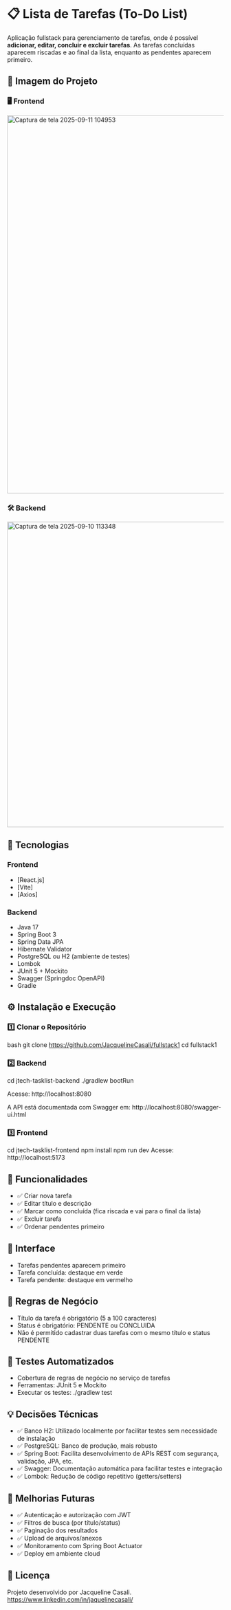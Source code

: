# 📋 Lista de Tarefas (To-Do List)

Aplicação fullstack para gerenciamento de tarefas, onde é possível **adicionar, editar, concluir e excluir tarefas**. As tarefas concluídas aparecem riscadas e ao final da lista, enquanto as pendentes aparecem primeiro.


## 🚀 Imagem do Projeto

### 🖥️ Frontend
<img width="869" height="880" alt="Captura de tela 2025-09-11 104953" src="https://github.com/user-attachments/assets/ce42ad28-3e77-4c93-bc63-794a42886cf0" />


### 🛠️ Backend

<img width="1684" height="711" alt="Captura de tela 2025-09-10 113348" src="https://github.com/user-attachments/assets/daead5ed-f659-42c7-a2ba-62cf8b88ec78" />

## 🚀 Tecnologias

### Frontend
- [React.js]
- [Vite]
- [Axios]

### Backend
- Java 17
- Spring Boot 3
- Spring Data JPA
- Hibernate Validator
- PostgreSQL ou H2 (ambiente de testes)
- Lombok
- JUnit 5 + Mockito
- Swagger (Springdoc OpenAPI)
- Gradle

## ⚙️ Instalação e Execução

### 1️⃣ Clonar o Repositório

bash
git clone https://github.com/JacquelineCasali/fullstack1
cd fullstack1

### 2️⃣ Backend
cd jtech-tasklist-backend
./gradlew bootRun

Acesse: http://localhost:8080

A API está documentada com Swagger em:
http://localhost:8080/swagger-ui.html

### 3️⃣ Frontend
cd jtech-tasklist-frontend
npm install
npm run dev
Acesse: http://localhost:5173

## 📌 Funcionalidades

- ✅ Criar nova tarefa
- ✅ Editar título e descrição
- ✅ Marcar como concluída (fica riscada e vai para o final da lista)
- ✅ Excluir tarefa
- ✅ Ordenar pendentes primeiro

## 🎨 Interface

- Tarefas pendentes aparecem primeiro
- Tarefa concluída: destaque em verde
- Tarefa pendente: destaque em vermelho

## 📖 Regras de Negócio

- Título da tarefa é obrigatório (5 a 100 caracteres)
- Status é obrigatório: PENDENTE ou CONCLUIDA
- Não é permitido cadastrar duas tarefas com o mesmo título e status PENDENTE

## 🧪 Testes Automatizados

- Cobertura de regras de negócio no serviço de tarefas
- Ferramentas: JUnit 5 e Mockito
- Executar os testes:
./gradlew test

## 💡 Decisões Técnicas

- ✅ Banco H2: Utilizado localmente por facilitar testes sem necessidade de instalação
- ✅ PostgreSQL: Banco de produção, mais robusto
- ✅ Spring Boot: Facilita desenvolvimento de APIs REST com segurança, validação, JPA, etc.
- ✅ Swagger: Documentação automática para facilitar testes e integração
- ✅ Lombok: Redução de código repetitivo (getters/setters)

## 🚧 Melhorias Futuras

- ✅ Autenticação e autorização com JWT
- ✅ Filtros de busca (por título/status)
- ✅ Paginação dos resultados
- ✅ Upload de arquivos/anexos
- ✅ Monitoramento com Spring Boot Actuator
- ✅ Deploy em ambiente cloud

## 📄 Licença

Projeto desenvolvido por Jacqueline Casali.
https://www.linkedin.com/in/jaquelinecasali/
